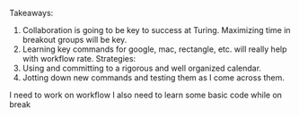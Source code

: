 Takeaways:
1. Collaboration is going to be key to success at Turing. Maximizing time in breakout groups will be key.
2. Learning key commands for google, mac, rectangle, etc. will really help with workflow rate.
Strategies:
1. Using and committing to a rigorous and well organized calendar.
2. Jotting down new commands and testing them as I come across them.

I need to work on workflow
I also need to learn some basic code while on break
